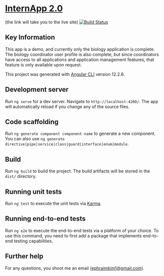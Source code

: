 # [InternApp 2.0](https://shrouded-dusk-22324.herokuapp.com/auth/login)
(the link will take you to the live site)
[![Build Status](https://app.travis-ci.com/EJK0/intern-app.svg?branch=main)](https://app.travis-ci.com/EJK0/intern-app) 


## Key Information
This app is a demo, and currently only the biology application is complete. The biology coordinator user profile is also complete, but since coordinators have access to all applications and application management features, that feature is only available upon request.

This project was generated with [Angular CLI](https://github.com/angular/angular-cli) version 12.2.6.

## Development server

Run `ng serve` for a dev server. Navigate to `http://localhost:4200/`. The app will automatically reload if you change any of the source files.

## Code scaffolding

Run `ng generate component component-name` to generate a new component. You can also use `ng generate directive|pipe|service|class|guard|interface|enum|module`.

## Build

Run `ng build` to build the project. The build artifacts will be stored in the `dist/` directory.

## Running unit tests

Run `ng test` to execute the unit tests via [Karma](https://karma-runner.github.io).

## Running end-to-end tests

Run `ng e2e` to execute the end-to-end tests via a platform of your choice. To use this command, you need to first add a package that implements end-to-end testing capabilities.

## Further help

For any questions, you shoot me an email (ephraimkim1@gmail.com).

